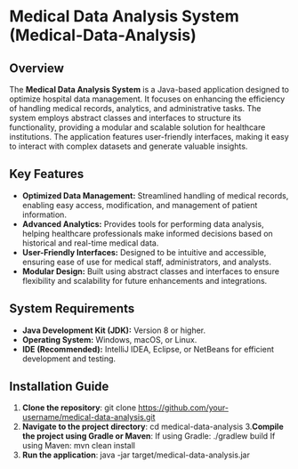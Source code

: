 # Medical Data Analysis System (Medical-Data-Analysis)

## Overview
The **Medical Data Analysis System** is a Java-based application designed to optimize hospital data management. It focuses on enhancing the efficiency of handling medical records, analytics, and administrative tasks. The system employs abstract classes and interfaces to structure its functionality, providing a modular and scalable solution for healthcare institutions. The application features user-friendly interfaces, making it easy to interact with complex datasets and generate valuable insights.

## Key Features
- **Optimized Data Management:** Streamlined handling of medical records, enabling easy access, modification, and management of patient information.
- **Advanced Analytics:** Provides tools for performing data analysis, helping healthcare professionals make informed decisions based on historical and real-time medical data.
- **User-Friendly Interfaces:** Designed to be intuitive and accessible, ensuring ease of use for medical staff, administrators, and analysts.
- **Modular Design:** Built using abstract classes and interfaces to ensure flexibility and scalability for future enhancements and integrations.

## System Requirements
- **Java Development Kit (JDK):** Version 8 or higher.
- **Operating System:** Windows, macOS, or Linux.
- **IDE (Recommended):** IntelliJ IDEA, Eclipse, or NetBeans for efficient development and testing.

## Installation Guide
1. **Clone the repository**:
   git clone https://github.com/your-username/medical-data-analysis.git
2. **Navigate to the project directory**:
cd medical-data-analysis
3.**Compile the project using Gradle or Maven**:
If using Gradle:
./gradlew build
If using Maven:
mvn clean install
4. **Run the application**:
java -jar target/medical-data-analysis.jar

